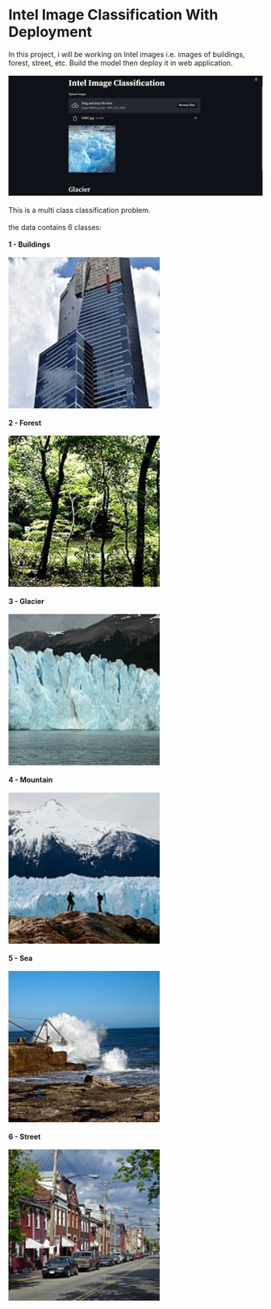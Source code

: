 # Intel Image Classification With Deployment

In this project, i will be working on Intel images i.e. images of buildings, forest, street, etc. Build the model then deploy it in web application.<br><br>
<img src='Intel Image Classification.png'><br><br>
This is a multi class classification problem.<br><br>
the data contains 6 classes:<br><br>
**1 - Buildings<br><br>**
<img src='Data/Intel Image Dataset/buildings/20057.jpg' width=300 height=300><br><br>
**2 - Forest<br><br>**
<img src='Data/Intel Image Dataset/forest/20082.jpg' width=300 height=300><br><br>
**3 - Glacier<br><br>**
<img src='Data/Intel Image Dataset/glacier/20059.jpg' width=300 height=300><br><br>
**4 - Mountain<br><br>**
<img src='Data/Intel Image Dataset/mountain/20093.jpg' width=300 height=300><br><br>
**5 - Sea<br><br>**
<img src='Data/Intel Image Dataset/sea/20072.jpg' width=300 height=300><br><br>
**6 - Street<br><br>**
<img src='Data/Intel Image Dataset/street/20075.jpg' width=300 height=300><br><br>
